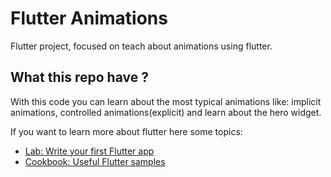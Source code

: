 # Flutter Animations

Flutter project, focused on teach about animations using flutter.

## What this repo have ?

With this code you can learn about the most typical animations like: implicit animations, controlled animations(explicit) and learn about the hero widget.

If you want to learn more about flutter here some topics:

- [Lab: Write your first Flutter app](https://flutter.dev/docs/get-started/codelab)
- [Cookbook: Useful Flutter samples](https://flutter.dev/docs/cookbook)

